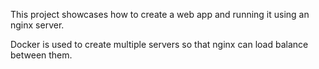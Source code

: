 This project showcases how to create a web app
and running it using an nginx server.

Docker is used to create multiple servers so that
nginx can load balance between them.